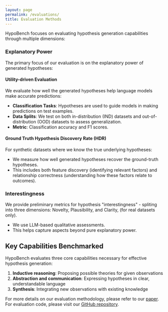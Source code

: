 ```yaml
---
layout: page
permalink: /evaluations/
title: Evaluation Methods
---
```


HypoBench focuses on evaluating hypothesis generation capabilities through multiple dimensions:

### Explanatory Power

The primary focus of our evaluation is on the explanatory power of generated hypotheses:

#### Utility-driven Evaluation
We evaluate how well the generated hypotheses help language models make accurate predictions:

- **Classification Tasks**: Hypotheses are used to guide models in making predictions on test examples.
- **Data Splits**: We test on both in-distribution (IND) datasets and out-of-distribution (OOD) datasets to assess generalization.
- **Metric**: Classification accuracy and F1 scores.

#### Ground Truth Hypothesis Discovery Rate (HDR)
For synthetic datasets where we know the true underlying hypotheses:

- We measure how well generated hypotheses recover the ground-truth hypotheses.
- This includes both feature discovery (identifying relevant factors) and relationship correctness (understanding how these factors relate to outcomes).

### Interestingness

We provide preliminary metrics for hypothesis "interestingness" - spliting into three dimensions: Novelty, Plausibility, and Clarity, (for real datasets only).

- We use LLM-based qualitative assessments.
- This helps capture aspects beyond pure explanatory power.

## Key Capabilities Benchmarked

HypoBench evaluates three core capabilities necessary for effective hypothesis generation:

1. **Inductive reasoning**: Proposing possible theories for given observations
2. **Abstraction and communication**: Expressing hypotheses in clear, understandable language
3. **Synthesis**: Integrating new observations with existing knowledge

For more details on our evaluation methodology, please refer to our <a href="https://arxiv.org/abs/2504.11524" target="_blank">paper</a>.
For evaluation code, please visit our <a href="https://github.com/ChicagoHAI/HypoBench-code" target="_blank">GitHub repository</a>.
